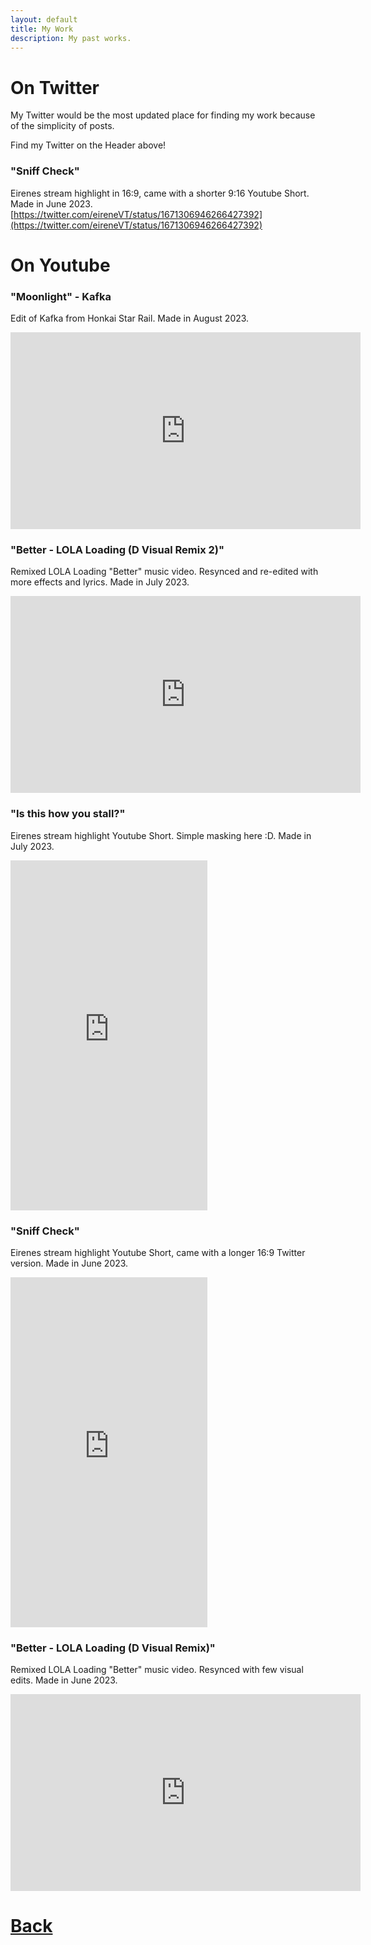 ```yaml
---
layout: default
title: My Work
description: My past works.
---
```


# On Twitter

My Twitter would be the most updated place for finding my work because of the simplicity of posts.

Find my Twitter on the Header above!

### "Sniff Check" 
Eirenes stream highlight in 16:9, came with a shorter 9:16 Youtube Short. Made in June 2023.
[https://twitter.com/eireneVT/status/1671306946266427392](https://twitter.com/eireneVT/status/1671306946266427392)

# On Youtube

### "Moonlight" - Kafka
Edit of Kafka from Honkai Star Rail. Made in August 2023.
<iframe width="560" height="315" src="https://www.youtube-nocookie.com/embed/63noHvIzgWs" title="YouTube video player" frameborder="0" allow="autoplay; clipboard-write; encrypted-media; picture-in-picture" allowfullscreen></iframe>

### "Better - LOLA Loading (D Visual Remix 2)" 
Remixed LOLA Loading "Better" music video. Resynced and re-edited with more effects and lyrics. Made in July 2023.
<iframe width="560" height="315" src="https://www.youtube-nocookie.com/embed/og1TRQo0ytg" title="YouTube video player" frameborder="0" allow="autoplay; clipboard-write; encrypted-media; picture-in-picture" allowfullscreen></iframe>

### "Is this how you stall?" 
Eirenes stream highlight Youtube Short. Simple masking here :D. Made in July 2023.
<iframe width="315" height="560" src="https://www.youtube-nocookie.com/embed/u0kTV_4ImZQ" title="YouTube video player" frameborder="0" allow="autoplay; clipboard-write; encrypted-media; picture-in-picture" allowfullscreen></iframe>

### "Sniff Check" 
Eirenes stream highlight Youtube Short, came with a longer 16:9 Twitter version. Made in June 2023.
<iframe width="315" height="560" src="https://www.youtube-nocookie.com/embed/4X3wKDQF1QA" title="YouTube video player" frameborder="0" allow="autoplay; clipboard-write; encrypted-media; picture-in-picture" allowfullscreen></iframe>

### "Better - LOLA Loading (D Visual Remix)" 
Remixed LOLA Loading "Better" music video. Resynced with few visual edits. Made in June 2023.
<iframe width="560" height="315" src="https://www.youtube-nocookie.com/embed/ozxVKKqyNHc" title="YouTube video player" frameborder="0" allow="autoplay; clipboard-write; encrypted-media; picture-in-picture" allowfullscreen></iframe>

# [**Back**](./)